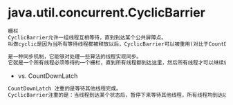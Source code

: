 # java.util.concurrent.CyclicBarrier 
```md
栅栏
CyclicBarrier允许一组线程互相等待，直到到达某个公共屏障点。
叫做cyclic是因为当所有等待线程都被释放以后，CyclicBarrier可以被重用(对比于CountDownLatch是不能重用的)。

是一种同步机制，它能够对处理一些算法的线程实现同步。
它就是一个所有线程必须等待的一个栅栏，直到所有线程都到达这里，然后所有线程才可以继续做其他事情。
```
* vs. CountDownLatch
```md
CountDownLatch 注重的是等待其他线程完成。
CyclicBarrier注重的是：当线程到达某个状态后，暂停下来等待其他线程，所有线程均到达以后，继续执行。
```
